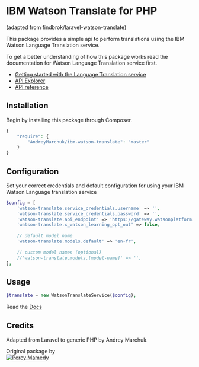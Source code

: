 # IBM Watson Translate for PHP 
(adapted from findbrok/laravel-watson-translate)

This package provides a simple api to perform translations using the IBM Watson Language Translation service. 

To get a better understanding of how this package works read the documentation for Watson Language Translation service first.

- [Getting started with the Language Translation service](https://www.ibm.com/smarterplanet/us/en/ibmwatson/developercloud/doc/language-translation/)
- [API Explorer](https://watson-api-explorer.mybluemix.net/apis/language-translation-v2)
- [API reference](https://www.ibm.com/smarterplanet/us/en/ibmwatson/developercloud/language-translation/api/v2/)

## Installation
Begin by installing this package through Composer.

```php
{
    "require": {
        "AndreyMarchuk/ibm-watson-translate": "master"
    }
}
```

## Configuration

Set your correct credentials and default configuration for using your IBM Watson Language translation service
```php
$config = [
    'watson-translate.service_credentials.username' => '',
    'watson-translate.service_credentials.password' => '',
    'watson-translate.api_endpoint' => 'https://gateway.watsonplatform.net/language-translator/api/',
    'watson-translate.x_watson_learning_opt_out' => false,
    
    // default model name
    'watson-translate.models.default' => 'en-fr',
    
    // custom model names (optional)
    //'watson-translate.models.[model-name]' => '',
];

```

## Usage

```php
$translate = new WatsonTranslateService($config);
```

Read the [Docs](https://github.com/findbrok/laravel-watson-translate/wiki)

## Credits

Adapted from Laravel to generic PHP by Andrey Marchuk.

Original package by \
[![Percy Mamedy](https://img.shields.io/badge/Author-Percy%20Mamedy-orange.svg)](https://twitter.com/PercyMamedy)


